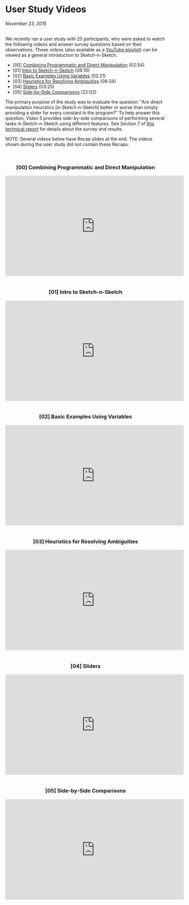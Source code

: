 # User Study Videos

*November 23, 2015* <br><br>


We recently ran a user study with 25 participants, who were asked to watch
the following videos and answer survey questions based on their observations.
These videos (also available as a [YouTube playlist][YouTube])
can be viewed as a general introduction to Sketch-n-Sketch.

* [00] [Combining Programmatic and Direct Manipulation](#00) (02:54)
* [01] [Intro to Sketch-n-Sketch](#01) (09:10)
* [02] [Basic Examples Using Variables](#02) (02:21)
* [03] [Heuristics for Resolving Ambiguities](#03) (06:34)
* [04] [Sliders](#04) (03:25)
* [05] [Side-by-Side Comparisons](#05) (22:02)

The primary purpose of the study was to evaluate the question:
"Are direct manipulation heuristics [in Sketch-n-Sketch] better or
worse than simply providing a slider for every constant in the program?"
To help answer this question, Video 5 provides side-by-side comparisons
of performing several tasks in Sketch-n-Sketch using different features.
See Section 7 of [this technical report](http://arxiv.org/abs/1507.02988v2)
for details about the survey and results.

NOTE: Several videos below have Recap slides at the end. The videos
shown during the user study did not contain these Recaps.

<!--
Additional Videos

* [05a] More Side-by-Side Comparisons (XX:XX)
* [06] Customizing the User Interface (XX:XX)
-->

<br>

<center>
<h3 id="00">[00] Combining Programmatic and Direct Manipulation</h3>

<iframe width="560" height="315" frameborder="0" allowfullscreen
  src="https://www.youtube.com/embed/rskUgwq5N2A"
></iframe>
</center>

<br>

<center>
<h3 id="01">[01] Intro to Sketch-n-Sketch</h3>

<iframe width="560" height="315" frameborder="0" allowfullscreen
  src="https://www.youtube.com/embed/Yv9rOGHU-4k"
></iframe>
</center>

<br>

<center>
<h3 id="02">[02] Basic Examples Using Variables</h3>

<iframe width="560" height="315" frameborder="0" allowfullscreen
  src="https://www.youtube.com/embed/DFNQLODSTj0"
></iframe>
</center>

<br>

<center>
<h3 id="03">[03] Heuristics for Resolving Ambiguities</h3>

<iframe width="560" height="315" frameborder="0" allowfullscreen
  src="https://www.youtube.com/embed/R9qVM4YWp9Q"
></iframe>
</center>

<br>

<center>
<h3 id="04">[04] Sliders</h3>

<iframe width="560" height="315" frameborder="0" allowfullscreen
  src="https://www.youtube.com/embed/MWoCUc-JEJ4"
></iframe>
</center>

<br>

<center>
<h3 id="05">[05] Side-by-Side Comparisons</h3>

<iframe width="560" height="315" frameborder="0" allowfullscreen
  src="https://www.youtube.com/embed/dLTxzaS9OO4"
></iframe>
</center>

<br>

[YouTube]: https://www.youtube.com/playlist?list=PLWFCLxeg6NJl00UmDEDPx34zrtqfAmBlr
